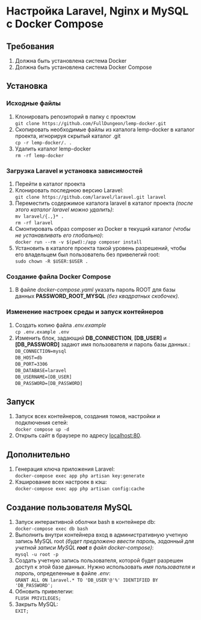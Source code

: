 # Настройка Laravel, Nginx и MySQL с Docker Compose
## Требования
1. Должна быть установлена система Docker
2. Должна быть установлена система Docker Compose  

## Установка
### Исходные файлы
1. Клонировать репозиторий в папку с проектом  
`git clone https://github.com/FullDungeon/lemp-docker.git`
2. Скопировать необходимые файлы из каталога lemp-docker в каталог проекта, игнорируя скрытый каталог .git  
`cp -r lemp-docker/. .`
3. Удалить каталог lemp-docker  
`rm -rf lemp-docker`
### Загрузка Laravel и установка зависимостей
1. Перейти в каталог проекта
2. Клонировать последнюю версию Laravel:  
`git clone https://github.com/laravel/laravel.git laravel`
3. Переместить содержимое каталога laravel в каталог проекта _(после этого каталог laravel можно удалить)_:  
`mv laravel/{.,}* .`  
`rm -rf laravel`
4. Смонтировать образ composer из Docker в текущий каталог _(чтобы не устанавливать его глобально)_:  
`docker run --rm -v $(pwd):/app composer install`
5. Установить в каталоге проекта такой уровень разрешений, чтобы его владельцем был пользователь без привелегий root:  
`sudo chown -R $USER:$USER .`

### Создание файла Docker Compose
1. В файле _docker-compose.yaml_ указать пароль ROOT для базы данных __PASSWORD_ROOT_MYSQL__ _(без квадратных скобочек)._

### Изменение настроек среды и запуск контейнеров
1. Создать копию файла _.env.example_  
`cp .env.example .env`
2. Изменить блок, задающий __DB_CONNECTION__, __[DB_USER]__ и __[DB_PASSWORD]__ задают имя пользователя и пароль базы данных.:  
`DB_CONNECTION=mysql`  
`DB_HOST=db`   
`DB_PORT=3306`   
`DB_DATABASE=laravel`   
`DB_USERNAME=[DB_USER]`   
`DB_PASSWORD=[DB_PASSWORD]`  

## Запуск
1. Запуск всех контейнеров, создания томов, настройки и подключения сетей:  
`docker compose up -d`
2. Открыть сайт в браузере по адресу [localhost:80](http://localhost:80).

## Дополнительно
1. Генерация ключа приложения Laravel:  
`docker-compose exec app php artisan key:generate`
2. Кэширование всех настроек в кэш:  
`docker-compose exec app php artisan config:cache`

## Создание пользователя MySQL
1. Запуск интерактивной оболчки bash в контейнере db:  
`docker-compose exec db bash`
2. Выполнить внутри контейнера вход в административную учетную запись MySQL root _(будет предложено ввести пароль, заданный для учетной записи MySQL __root__ в файл docker-compose)_:  
`mysql -u root -p`
3. Создать учетную запись пользователя, которой будет разрешен доступ к этой базе данных. Нужно использовать _имя пользователя_ и _пароль_, определенные в файле _.env_:  
`GRANT ALL ON laravel.* TO 'DB_USER'@'%' IDENTIFIED BY 'DB_PASSWORD';`
4. Обновить привелегии:  
`FLUSH PRIVILEGES;`
5. Закрыть MySQL:  
`EXIT;`